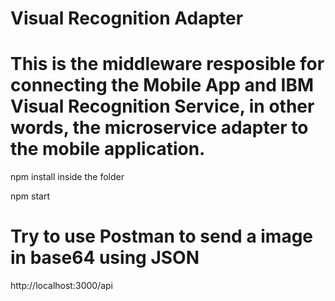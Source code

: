 # Visual Recognition Adapter

# This is the middleware resposible for connecting the Mobile App and IBM Visual Recognition Service, in other words, the microservice adapter to the mobile application.

npm install inside the folder

npm start


# Try to use Postman to send a image in base64 using JSON

http://localhost:3000/api